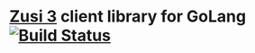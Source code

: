 # [Zusi 3](http://www.zusi.de/) client library for GoLang [![Build Status](https://travis-ci.org/zusi/zusi-go.svg?branch=master)](https://travis-ci.org/zusi/zusi-go)
